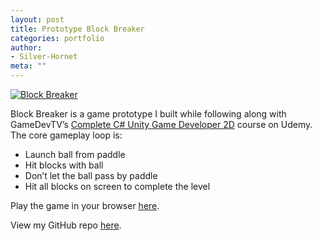 ```yaml
---
layout: post
title: Prototype Block Breaker
categories: portfolio
author:
- Silver-Hornet
meta: ""
---
```


[![Block Breaker]({{site.url}}/block-breaker.png)](https://play.unity.com/mg/other/gamedevtv-s-block-breaker)

Block Breaker is a game prototype I built while following along with GameDevTV’s [Complete C# Unity Game Developer 2D](https://www.udemy.com/course/unitycourse/) course on Udemy. The core gameplay loop is:

- Launch ball from paddle
- Hit blocks with ball
- Don’t let the ball pass by paddle
- Hit all blocks on screen to complete the level

Play the game in your browser [here](https://play.unity.com/mg/other/gamedevtv-s-block-breaker).

View my GitHub repo [here](https://github.com/silver-hornet/gamedevtv-block-breaker).